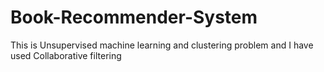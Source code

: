 # Book-Recommender-System
This is Unsupervised machine learning and clustering problem and I have used Collaborative filtering
